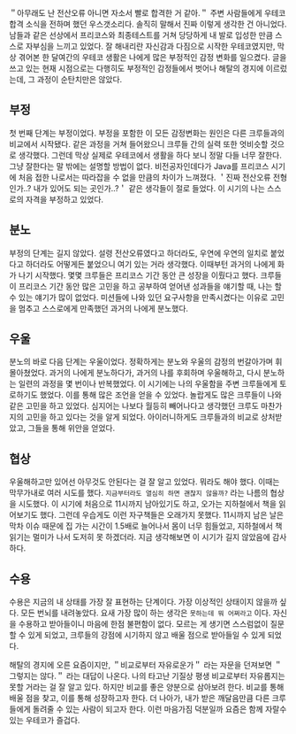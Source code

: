 
＂아무래도 난 전산오류 아니면 자소서 빨로 합격한 거 같아.＂ 주변 사람들에게 우테코 합격 소식을 전하며 했던 우스갯소리다. 
솔직히 말해서 진짜 이렇게 생각한 건 아니었다. 남들과 같은 선상에서 프리코스와 최종테스트를 거쳐 당당하게 내 발로 입성한 만큼 스스로 자부심을 느끼고 있었다. 
잘 해내리란 자신감과 다짐으로 시작한 우테코였지만, 막상 겪어본 한 달여간의 우테코 생활은 나에게 많은 부정적인 감정 변화를 일으켰다. 
글을 쓰고 있는 현재 시점으로는 다행히도 부정적인 감정들에서 벗어나 해탈의 경지에 이르렀는데, 그 과정이 순탄치만은 않았다.

## 부정
첫 번째 단계는 부정이었다. 부정을 포함한 이 모든 감정변화는 원인은 다른 크루들과의 비교에서 시작됐다. 
같은 과정을 거쳐 들어왔으니 크루들 간의 실력 또한 엇비슷할 것으로 생각했다. 그런데 막상 실제로 우테코에서 생활을 하다 보니 정말 다들 너무 잘한다. 
그냥 잘한다는 말 밖에는 설명할 방법이 없다. 비전공자인데다가 Java를 프리코스 시기에 처음 접한 나로서는 따라잡을 수 없을 만큼의 차이가 느껴졌다.
＇진짜 전산오류 전형인가..? 내가 있어도 되는 곳인가..?＇ 같은 생각들이 절로 들었다.
이 시기의 나는 스스로의 자격을 부정하고 있었다.

## 분노
부정의 단계는 길지 않았다. 설령 전산오류였다고 하더라도, 우연에 우연의 일치로 붙었다고 하더라도 어떻게든 붙었으니 여기 있는 거라 생각했다.
이때부턴 과거의 나에게 화가 나기 시작했다. 몇몇 크루들은 프리코스 기간 동안 큰 성장을 이뤘다고 했다.
크루들이 프리코스 기간 동안 많은 고민을 하고 공부하여 얻어낸 성과들을 얘기할 때, 나는 할 수 있는 얘기가 많이 없었다. 
미션들에 나와 있던 요구사항을 만족시켰다는 이유로 고민을 멈추고 스스로에게 만족했던 과거의 나에게 분노했다.

## 우울
분노의 바로 다음 단계는 우울이었다. 정확하게는 분노와 우울의 감정의 번갈아가며 휘몰아쳤었다.
과거의 나에게 분노하다가, 과거의 나를 후회하며 우울해하고, 다시 분노하는 일련의 과정을 몇 번이나 반복했었다.
이 시기에는 나의 우울함을 주변 크루들에게 토로하기도 했었다. 이를 통해 많은 조언을 얻을 수 있었다.
놀랍게도 많은 크루들이 나와 같은 고민을 하고 있었다. 심지어는 나보다 월등히 빼어나다고 생각했던 크루도 마찬가지의 고민을 하고 있다는 것을 알게 되었다.
아이러니하게도 크루들과의 비교로 상처받았고, 그들을 통해 위안을 얻었다.

## 협상
우울해하고만 있어선 아무것도 안된다는 걸 잘 알고 있었다. 뭐라도 해야 했다. 
이때는 막무가내로 여러 시도를 했다. `지금부터라도 열심히 하면 괜찮지 않을까?` 라는 나름의 협상을 시도했다.
이 시기에 처음으로 11시까지 남아있기도 하고, 오가는 지하철에서 책을 읽어보기도 했다.
그런데 우습게도 이런 자구책들은 오래가지 못했다.
11시까지 남은 날은 막차 이슈 때문에 집 가는 시간이 1.5배로 늘어나서 몸이 너무 힘들었고, 지하철에서 책 읽기는 멀미가 나서 도저히 못 하겠더라. 
지금 생각해보면 이 시기가 길지 않았음에 감사하다.

## 수용
수용은 지금의 내 상태를 가장 잘 표현하는 단계이다. 가장 이상적인 상태이지 않을까 싶다. 모든 번뇌를 내려놓았다. 
요새 가장 많이 하는 생각은 `못하는데 뭐 어쩌라고` 이다. 자신을 수용하고 받아들이니 마음에 한점 불편함이 없다. 
모르는 게 생기면 스스럼없이 질문할 수 있게 되었고, 크루들의 강점에 시기하지 않고 배울 점으로 받아들일 수 있게 되었다.

해탈의 경지에 오른 요즘이지만, ＂비교로부터 자유로운가＂ 라는 자문을 던져보면 ＂그렇지는 않다.＂ 라는 대답이 나온다.
나의 타고난 기질상 평생 비교로부터 자유롭지는 못할 거라는 걸 잘 알고 있다.
하지만 비교를 좋은 양분으로 삼아보려 한다. 비교를 통해 배울 점을 찾고, 이를 통해 성장하고자 한다.
더 나아가, 내가 받은 깨달음만큼 다른 크루들에게 돌려줄 수 있는 사람이 되고자 한다.
이런 마음가짐 덕분일까 요즘은 함께 자랄수 있는 우테코가 즐겁다.
